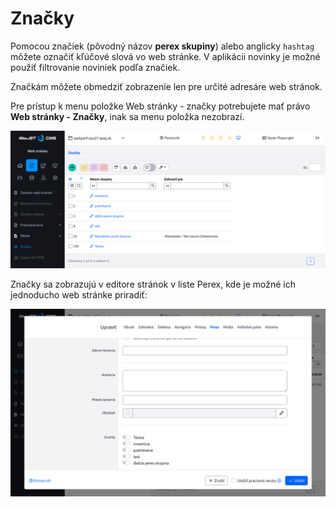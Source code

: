 # Značky

Pomocou značiek (pôvodný názov **perex skupiny**) alebo anglicky ```hashtag``` môžete označiť kľúčové slová vo web stránke. V aplikácii novinky je možné použiť filtrovanie noviniek podľa značiek.

Značkám môžete obmedziť zobrazenie len pre určité adresáre web stránok.

Pre prístup k menu položke Web stránky - značky potrebujete mať právo **Web stránky - Značky**, inak sa menu položka nezobrazí.

![](perex-groups.png)

Značky sa zobrazujú v editore stránok v liste Perex, kde je možné ich jednoducho web stránke priradiť:

![](webpage-perex-groups.png)
